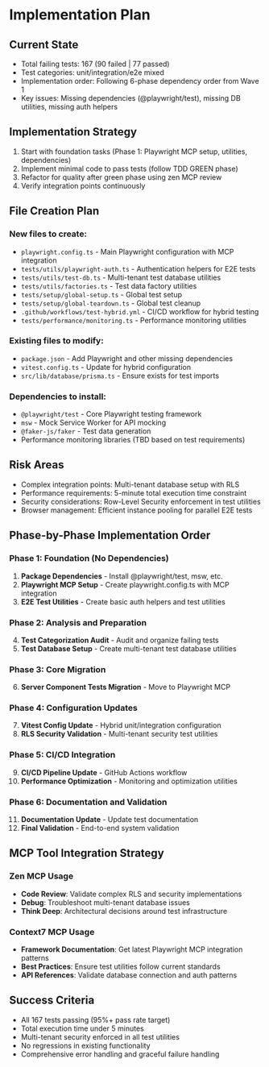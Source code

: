 # Implementation Plan

## Current State
- Total failing tests: 167 (90 failed | 77 passed)
- Test categories: unit/integration/e2e mixed
- Implementation order: Following 6-phase dependency order from Wave 1
- Key issues: Missing dependencies (@playwright/test), missing DB utilities, missing auth helpers

## Implementation Strategy
1. Start with foundation tasks (Phase 1: Playwright MCP setup, utilities, dependencies)
2. Implement minimal code to pass tests (follow TDD GREEN phase)
3. Refactor for quality after green phase using zen MCP review
4. Verify integration points continuously

## File Creation Plan

### New files to create:
- `playwright.config.ts` - Main Playwright configuration with MCP integration
- `tests/utils/playwright-auth.ts` - Authentication helpers for E2E tests
- `tests/utils/test-db.ts` - Multi-tenant test database utilities
- `tests/utils/factories.ts` - Test data factory utilities
- `tests/setup/global-setup.ts` - Global test setup
- `tests/setup/global-teardown.ts` - Global test cleanup
- `.github/workflows/test-hybrid.yml` - CI/CD workflow for hybrid testing
- `tests/performance/monitoring.ts` - Performance monitoring utilities

### Existing files to modify:
- `package.json` - Add Playwright and other missing dependencies
- `vitest.config.ts` - Update for hybrid configuration
- `src/lib/database/prisma.ts` - Ensure exists for test imports

### Dependencies to install:
- `@playwright/test` - Core Playwright testing framework
- `msw` - Mock Service Worker for API mocking
- `@faker-js/faker` - Test data generation
- Performance monitoring libraries (TBD based on test requirements)

## Risk Areas
- Complex integration points: Multi-tenant database setup with RLS
- Performance requirements: 5-minute total execution time constraint
- Security considerations: Row-Level Security enforcement in test utilities
- Browser management: Efficient instance pooling for parallel E2E tests

## Phase-by-Phase Implementation Order

### Phase 1: Foundation (No Dependencies)
1. **Package Dependencies** - Install @playwright/test, msw, etc.
2. **Playwright MCP Setup** - Create playwright.config.ts with MCP integration
3. **E2E Test Utilities** - Create basic auth helpers and test utilities

### Phase 2: Analysis and Preparation
4. **Test Categorization Audit** - Audit and organize failing tests
5. **Test Database Setup** - Create multi-tenant test database utilities

### Phase 3: Core Migration
6. **Server Component Tests Migration** - Move to Playwright MCP

### Phase 4: Configuration Updates
7. **Vitest Config Update** - Hybrid unit/integration configuration
8. **RLS Security Validation** - Multi-tenant security test utilities

### Phase 5: CI/CD Integration
9. **CI/CD Pipeline Update** - GitHub Actions workflow
10. **Performance Optimization** - Monitoring and optimization utilities

### Phase 6: Documentation and Validation
11. **Documentation Update** - Update test documentation
12. **Final Validation** - End-to-end system validation

## MCP Tool Integration Strategy

### Zen MCP Usage
- **Code Review**: Validate complex RLS and security implementations
- **Debug**: Troubleshoot multi-tenant database issues
- **Think Deep**: Architectural decisions around test infrastructure

### Context7 MCP Usage
- **Framework Documentation**: Get latest Playwright MCP integration patterns
- **Best Practices**: Ensure test utilities follow current standards
- **API References**: Validate database connection and auth patterns

## Success Criteria
- All 167 tests passing (95%+ pass rate target)
- Total execution time under 5 minutes
- Multi-tenant security enforced in all test utilities
- No regressions in existing functionality
- Comprehensive error handling and graceful failure handling